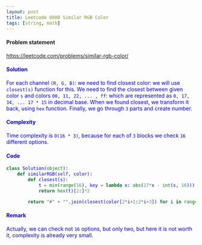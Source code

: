 ```yaml
---
layout: post
title: Leetcode 0800 Similar RGB Color
tags: [string, math]
---
```


#### Problem statement

<a href="https://leetcode.com/problems/similar-rgb-color/"> <font color = blue>https://leetcode.com/problems/similar-rgb-color/

#### Solution
For each channel `(R, G, B)`: we need to find closest color: we will use `closest(s)` function for this. We need to find the closest between given color `s` and colors `00, 11, 22, ... , ff`: which are represented as `0, 17, 34, ... 17 * 15` in decimal base. When we found closest, we transform it back, using `hex` function. Finally, we go through `3` parts and create number. 

#### Complexity
Time complexity is `O(16 * 3)`, because for each of `3` blocks we check `16` different options.

#### Code
```python
class Solution(object):
    def similarRGB(self, color):
        def closest(s):
            t = min(range(16), key = lambda x: abs(17*x - int(s, 16)))
            return hex(t)[2:]*2

        return "#" + "".join(closest(color[2*i+1:2*i+3]) for i in range(3))
```

#### Remark
Actually, we can check not `16` options, but only two, but here it is not worth it, complexity is already very small.

